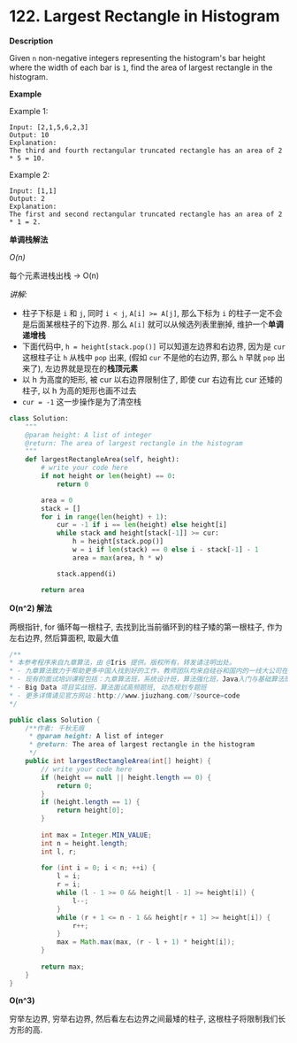 # 122. Largest Rectangle in Histogram

**Description**

Given `n` non-negative integers representing the histogram's bar height where the width of each bar is `1`, find the area of largest rectangle in the histogram.


**Example**

Example 1:

```
Input: [2,1,5,6,2,3]
Output: 10
Explanation:
The third and fourth rectangular truncated rectangle has an area of 2 * 5 = 10.
```

Example 2:

```
Input: [1,1]
Output: 2
Explanation:
The first and second rectangular truncated rectangle has an area of 2 * 1 = 2.
```


**单调栈解法**

*O(n)*

每个元素进栈出栈 -> O(n)

*讲解:*

- 柱子下标是 `i` 和 `j`, 同时 `i < j`, `A[i] >= A[j]`, 那么下标为 `i` 的柱子一定不会是后面某根柱子的下边界. 那么 `A[i]` 就可以从候选列表里删掉, 维护一个**单调递增栈**
- 下面代码中, `h = height[stack.pop()]` 可以知道左边界和右边界, 因为是 `cur` 这根柱子让 `h` 从栈中 `pop` 出来, (假如 `cur` 不是他的右边界, 那么 `h` 早就 `pop` 出来了), 左边界就是现在的**栈顶元素**
- 以 h 为高度的矩形, 被 cur 以右边界限制住了, 即使 cur 右边有比 cur 还矮的柱子, 以 h 为高的矩形也画不过去
- `cur = -1` 这一步操作是为了清空栈

```python
class Solution:
    """
    @param height: A list of integer
    @return: The area of largest rectangle in the histogram
    """
    def largestRectangleArea(self, height):
        # write your code here
        if not height or len(height) == 0:
            return 0

        area = 0
        stack = []
        for i in range(len(height) + 1):
            cur = -1 if i == len(height) else height[i]
            while stack and height[stack[-1]] >= cur:
                h = height[stack.pop()]
                w = i if len(stack) == 0 else i - stack[-1] - 1
                area = max(area, h * w)

            stack.append(i)

        return area
```


**O(n^2) 解法**

两根指针, for 循环每一根柱子, 去找到比当前循环到的柱子矮的第一根柱子, 作为左右边界, 然后算面积, 取最大值

```java
/**
* 本参考程序来自九章算法，由 @Iris 提供。版权所有，转发请注明出处。
* - 九章算法致力于帮助更多中国人找到好的工作，教师团队均来自硅谷和国内的一线大公司在职工程师。
* - 现有的面试培训课程包括：九章算法班，系统设计班，算法强化班，Java入门与基础算法班，Android 项目实战班，
* - Big Data 项目实战班，算法面试高频题班, 动态规划专题班
* - 更多详情请见官方网站：http://www.jiuzhang.com/?source=code
*/ 

public class Solution {
    /**作者: 千秋无痕
     * @param height: A list of integer
     * @return: The area of largest rectangle in the histogram
     */
    public int largestRectangleArea(int[] height) {
        // write your code here
        if (height == null || height.length == 0) {
            return 0;
        }
        if (height.length == 1) {
            return height[0];
        }
        
        int max = Integer.MIN_VALUE;
        int n = height.length;
        int l, r;
        
        for (int i = 0; i < n; ++i) {
            l = i;
            r = i;
            while (l - 1 >= 0 && height[l - 1] >= height[i]) {
                l--;
            }
            while (r + 1 <= n - 1 && height[r + 1] >= height[i]) {
                r++;
            }
            max = Math.max(max, (r - l + 1) * height[i]);
        }
        
        return max;
    }
}
```

**O(n^3)**

穷举左边界, 穷举右边界, 然后看左右边界之间最矮的柱子, 这根柱子将限制我们长方形的高.
